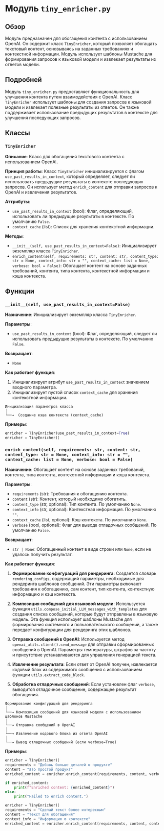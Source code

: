 # Модуль `tiny_enricher.py`

## Обзор

Модуль предназначен для обогащения контента с использованием OpenAI. Он содержит класс `TinyEnricher`, который позволяет обогащать текстовый контент, основываясь на заданных требованиях и контекстной информации. Модуль использует шаблоны Mustache для формирования запросов к языковой модели и извлекает результаты из ответов модели.

## Подробней

Модуль `tiny_enricher.py` предоставляет функциональность для улучшения контента путем взаимодействия с OpenAI. Класс `TinyEnricher` использует шаблоны для создания запросов к языковой модели и извлекает полезные результаты из ответов. Он также поддерживает использование предыдущих результатов в контексте для улучшения последующих запросов.

## Классы

### `TinyEnricher`

**Описание**: Класс для обогащения текстового контента с использованием OpenAI.

**Принцип работы**: Класс `TinyEnricher` инициализируется с флагом `use_past_results_in_context`, который определяет, следует ли использовать предыдущие результаты в контексте последующих запросов. Он использует метод `enrich_content` для отправки запросов к OpenAI и извлечения результатов.

**Аттрибуты**:

- `use_past_results_in_context` (bool): Флаг, определяющий, использовать ли предыдущие результаты в контексте. По умолчанию `False`.
- `context_cache` (list): Список для хранения контекстной информации.

**Методы**:

- `__init__(self, use_past_results_in_context=False)`: Инициализирует экземпляр класса `TinyEnricher`.
- `enrich_content(self, requirements: str, content: str, content_type: str = None, context_info: str = "", context_cache: list = None, verbose: bool = False)`: Обогащает контент на основе заданных требований, контента, типа контента, контекстной информации и кэша контекста.

## Функции

### `__init__(self, use_past_results_in_context=False)`

**Назначение**: Инициализирует экземпляр класса `TinyEnricher`.

**Параметры**:

- `use_past_results_in_context` (bool): Флаг, определяющий, следует ли использовать предыдущие результаты в контексте. По умолчанию `False`.

**Возвращает**:
- `None`

**Как работает функция**:
1. Инициализирует атрибут `use_past_results_in_context` значением входного параметра.
2. Инициализирует пустой список `context_cache` для хранения контекстной информации.

```
Инициализация параметров класса
│
└──→  Создание кэша контекста (context_cache)
```

**Примеры**:

```python
enricher = TinyEnricher(use_past_results_in_context=True)
enricher = TinyEnricher()
```

### `enrich_content(self, requirements: str, content: str, content_type: str = None, context_info: str = "", context_cache: list = None, verbose: bool = False)`

**Назначение**: Обогащает контент на основе заданных требований, контента, типа контента, контекстной информации и кэша контекста.

**Параметры**:

- `requirements` (str): Требования к обогащению контента.
- `content` (str): Контент, который необходимо обогатить.
- `content_type` (str, optional): Тип контента. По умолчанию `None`.
- `context_info` (str, optional): Контекстная информация. По умолчанию `""`.
- `context_cache` (list, optional): Кэш контекста. По умолчанию `None`.
- `verbose` (bool, optional): Флаг для вывода отладочных сообщений. По умолчанию `False`.

**Возвращает**:

- `str | None`: Обогащенный контент в виде строки или `None`, если не удалось получить результат.

**Как работает функция**:

1. **Формирование конфигураций для рендеринга**: Создается словарь `rendering_configs`, содержащий параметры, необходимые для рендеринга шаблонов сообщений. Эти параметры включают требования к обогащению, сам контент, тип контента, контекстную информацию и кэш контекста.

2. **Композиция сообщений для языковой модели**: Используется функция `utils.compose_initial_LLM_messages_with_templates` для создания списка сообщений, которые будут отправлены в языковую модель. Эта функция использует шаблоны Mustache для формирования системного и пользовательского сообщений, а также передает конфигурации для рендеринга этих шаблонов.

3. **Отправка сообщений в OpenAI**: Используется метод `openai_utils.client().send_message` для отправки сформированных сообщений в OpenAI. Параметры температуры, штрафов за частоту и присутствие устанавливаются для управления генерацией текста.

4. **Извлечение результата**: Если ответ от OpenAI получен, извлекается кодовый блок из содержимого сообщения с использованием функции `utils.extract_code_block`.

5. **Обработка отладочных сообщений**: Если установлен флаг `verbose`, выводится отладочное сообщение, содержащее результат обогащения.

```
Формирование конфигураций для рендеринга
│
└──→ Композиция сообщений для языковой модели с использованием шаблонов Mustache
│
└──→ Отправка сообщений в OpenAI
│
└──→ Извлечение кодового блока из ответа OpenAI
│
└──→ Вывод отладочных сообщений (если verbose=True)
```

**Примеры**:

```python
enricher = TinyEnricher()
requirements = "Добавь больше деталей о продукте"
content = "Это простой продукт"
enriched_content = enricher.enrich_content(requirements, content, verbose=True)

if enriched_content:
    print(f"Enriched content: {enriched_content}")
else:
    print("Failed to enrich content.")
```
```python
enricher = TinyEnricher()
requirements = "Сделай текст более интересным"
content = "Текст для обогащения"
context_info = "Информация о контексте"
enriched_content = enricher.enrich_content(requirements, content, context_info=context_info)
